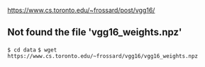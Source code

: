 https://www.cs.toronto.edu/~frossard/post/vgg16/

## Not found the file 'vgg16_weights.npz'
`$ cd data`
`$ wget  https://www.cs.toronto.edu/~frossard/vgg16/vgg16_weights.npz`
